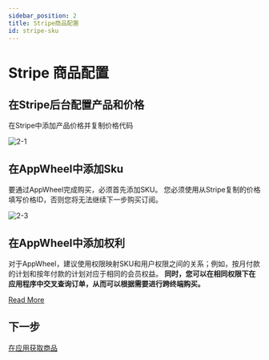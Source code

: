 ```yaml
---
sidebar_position: 2
title: Stripe商品配置
id: stripe-sku
---
```


# Stripe 商品配置

## 在Stripe后台配置产品和价格

在Stripe中添加产品价格并复制价格代码

![2-1](/img/stripePayments/pricing-en.png)

## 在AppWheel中添加Sku

要通过AppWheel完成购买，必须首先添加SKU。
您必须使用从Stripe复制的价格填写价格ID，否则您将无法继续下一步购买订阅。

![2-3](/img/stripePayments/create_sku.png)

## 在AppWheel中添加权利

对于AppWheel，建议使用权限映射SKU和用户权限之间的关系；例如，按月付款的计划和按年付款的计划对应于相同的会员权益。
**同时，您可以在相同权限下在应用程序中交叉查询订单，从而可以根据需要进行跨终端购买。**

[Read More](/ProjectsAndApps/Entitlements/)

## 下一步

[在应用获取商品](/DisplayingProducts/Stripe)